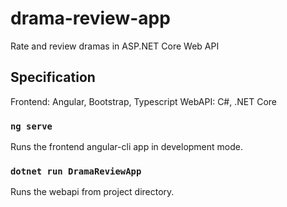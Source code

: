 # drama-review-app
Rate and review dramas in ASP.NET Core Web API 


## Specification
Frontend: Angular, Bootstrap, Typescript
WebAPI: C#, .NET Core

### `ng serve`

Runs the frontend angular-cli app in development mode. 

### `dotnet run DramaReviewApp`

Runs the webapi from project directory. 
